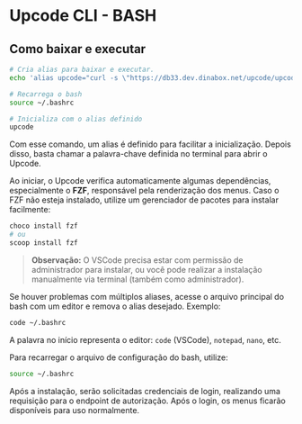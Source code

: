 # Upcode CLI - BASH

## Como baixar e executar

```bash
# Cria alias para baixar e executar.
echo 'alias upcode="curl -s \"https://db33.dev.dinabox.net/upcode/upcode.sh?v=\$(date +%s)\" | bash"' >> ~/.bashrc

# Recarrega o bash
source ~/.bashrc

# Inicializa com o alias definido
upcode
```

Com esse comando, um alias é definido para facilitar a inicialização. Depois disso, basta chamar a palavra-chave definida no terminal para abrir o Upcode.

Ao iniciar, o Upcode verifica automaticamente algumas dependências, especialmente o **FZF**, responsável pela renderização dos menus. Caso o FZF não esteja instalado, utilize um gerenciador de pacotes para instalar facilmente:

```bash
choco install fzf
# ou
scoop install fzf
```

> **Observação:** O VSCode precisa estar com permissão de administrador para instalar, ou você pode realizar a instalação manualmente via terminal (também como administrador).

Se houver problemas com múltiplos aliases, acesse o arquivo principal do bash com um editor e remova o alias desejado. Exemplo:

```bash
code ~/.bashrc
```

A palavra no início representa o editor: `code` (VSCode), `notepad`, `nano`, etc.

Para recarregar o arquivo de configuração do bash, utilize:

```bash
source ~/.bashrc
```

Após a instalação, serão solicitadas credenciais de login, realizando uma requisição para o endpoint de autorização. Após o login, os menus ficarão disponíveis para uso normalmente.
